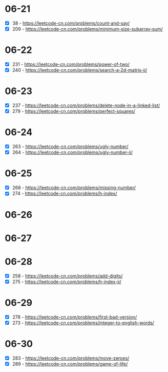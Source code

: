 # 06-21
* [x] 38 - https://leetcode-cn.com/problems/count-and-say/
* [x] 209 - https://leetcode-cn.com/problems/minimum-size-subarray-sum/

# 06-22
* [x] 231 - https://leetcode-cn.com/problems/power-of-two/
* [x] 240 - https://leetcode-cn.com/problems/search-a-2d-matrix-ii/

# 06-23
* [x] 237 - https://leetcode-cn.com/problems/delete-node-in-a-linked-list/
* [x] 279 - https://leetcode-cn.com/problems/perfect-squares/

# 06-24
* [x] 263 - https://leetcode-cn.com/problems/ugly-number/
* [x] 264 - https://leetcode-cn.com/problems/ugly-number-ii/

# 06-25
* [x] 268 - https://leetcode-cn.com/problems/missing-number/
* [x] 274 - https://leetcode-cn.com/problems/h-index/

# 06-26

# 06-27

# 06-28
* [x] 258 - https://leetcode-cn.com/problems/add-digits/
* [x] 275 - https://leetcode-cn.com/problems/h-index-ii/

# 06-29
* [x] 278 - https://leetcode-cn.com/problems/first-bad-version/
* [x] 273 - https://leetcode-cn.com/problems/integer-to-english-words/

# 06-30
* [x] 283 - https://leetcode-cn.com/problems/move-zeroes/
* [x] 289 - https://leetcode-cn.com/problems/game-of-life/
